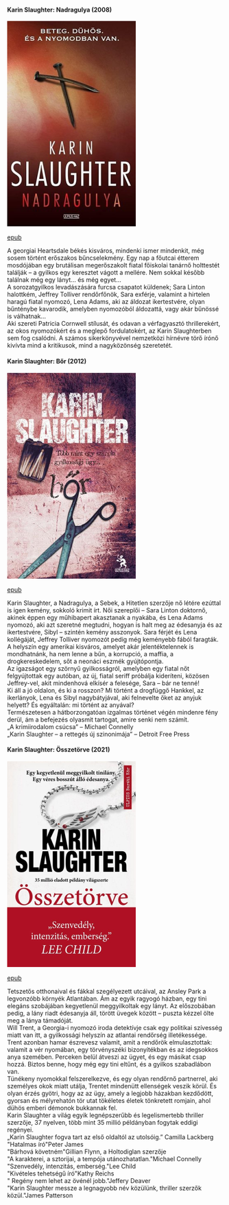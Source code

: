 #### <a name="id_788">Karin Slaughter: Nadragulya (2008)</a>
<img src="https://github.com/BercziSandor/calibre_lib/raw/main/Karin%20Slaughter/Nadragulya%20%28788%29/cover.jpg" alt="cover" width="300"/>

[epub](https://github.com/BercziSandor/calibre_lib/raw/main/Karin%20Slaughter/Nadragulya%20%28788%29/Nadragulya%20-%20Karin%20Slaughter.epub)
<div>
<p>A georgiai Heartsdale békés kisváros, mindenki ismer mindenkit, még sosem történt erőszakos bűncselekmény. Egy nap a főutcai étterem mosdójában egy brutálisan megerőszakolt fiatal főiskolai tanárnő holttestét találják – a gyilkos egy keresztet vágott a mellére. Nem sokkal később találnak még egy lányt… és még egyet…<br>A sorozatgyilkos levadászására furcsa csapatot küldenek; Sara Linton halottkém, Jeffrey Tolliver rendőrfőnök, Sara exférje, valamint a hirtelen haragú fiatal nyomozó, Lena Adams, aki az áldozat ikertestvére, olyan bűnténybe kavarodik, amelyben nyomozóból áldozattá, vagy akár bűnössé is válhatnak…<br>Aki szereti Patricia Cornwell stílusát, és odavan a vérfagyasztó thrillerekért, az okos nyomozókért és a meglepő fordulatokért, az Karin Slaughterben sem fog csalódni. A számos sikerkönyvével nemzetközi hírnévre törő írónő kivívta mind a kritikusok, mind a nagyközönség szeretetét.</p></div>

#### <a name="id_599">Karin Slaughter: Bőr (2012)</a>
<img src="https://github.com/BercziSandor/calibre_lib/raw/main/Karin%20Slaughter/Bor%20%28599%29/cover.jpg" alt="cover" width="300"/>

[epub](https://github.com/BercziSandor/calibre_lib/raw/main/Karin%20Slaughter/Bor%20%28599%29/Bor%20-%20Karin%20Slaughter.epub)
<div>
<p>Karin ​Slaughter, a Nadragulya, a Sebek, a Hitetlen szerzője nő létére ezúttal is igen kemény, sokkoló krimit írt. Női szereplői – Sara Linton doktornő, akinek éppen egy műhibapert akasztanak a nyakába, és Lena Adams nyomozó, aki azt szeretné megtudni, hogyan is halt meg az édesanyja és az ikertestvére, Sibyl – szintén kemény asszonyok. Sara férjét és Lena kollégáját, Jeffrey Tolliver nyomozót pedig még keményebb fából faragták.<br>A helyszín egy amerikai kisváros, amelyet akár jelentéktelennek is mondhatnánk, ha nem lenne a bűn, a korrupció, a maffia, a drogkereskedelem, sőt a neonáci eszmék gyújtópontja.<br>Az igazságot egy szörnyű gyilkosságról, amelyben egy fiatal nőt felgyújtottak egy autóban, az új, fiatal seriff próbálja kideríteni, közösen Jeffrey-vel, akit mindenhová elkísér a felesége, Sara – bár ne tenné!<br>Ki áll a jó oldalon, és ki a rosszon? Mi történt a drogfüggő Hankkel, az ikerlányok, Lena és Sibyl nagybátyjával, aki felnevelte őket az anyjuk helyett? És egyáltalán: mi történt az anyával?<br>Természetesen a hátborzongatóan izgalmas történet végén mindenre fény derül, ám a befejezés olyasmit tartogat, amire senki nem számít.<br>„A krimiirodalom csúcsa” – Michael Connelly<br>„Karin Slaughter – a rettegés új szinonimája” – Detroit Free Press</p></div>

#### <a name="id_1488">Karin Slaughter: Összetörve (2021)</a>
<img src="https://github.com/BercziSandor/calibre_lib/raw/main/Karin%20Slaughter/Osszetorve%20%281488%29/cover.jpg" alt="cover" width="300"/>

[epub](https://github.com/BercziSandor/calibre_lib/raw/main/Karin%20Slaughter/Osszetorve%20%281488%29/Osszetorve%20-%20Karin%20Slaughter.epub)
<div>
<p>Tetszetős ​otthonaival és fákkal szegélyezett utcáival, az Ansley Park a legvonzóbb környék Atlantában. Ám az egyik ragyogó házban, egy tini elegáns szobájában kegyetlenül meggyilkoltak egy lányt. Az előszobában pedig, a lány riadt édesanyja áll, törött üvegek között – puszta kézzel ölte meg a lánya támadóját.<br>Will Trent, a Georgia-i nyomozó iroda detektívje csak egy politikai szívesség miatt van itt, a gyilkossági helyszín az atlantai rendőrség illetékessége. Trent azonban hamar észrevesz valamit, amit a rendőrök elmulasztottak: valamit a vér nyomában, egy törvényszéki bizonyítékban és az idegsokkos anya szemében. Perceken belül átveszi az ügyet, és egy másikat csap hozzá. Biztos benne, hogy még egy tini eltűnt, és a gyilkos szabadlábon van.<br>Tünékeny nyomokkal felszerelkezve, és egy olyan rendőrnő partnerrel, aki személyes okok miatt utálja, Trentet mindenütt ellenségek veszik körül. És olyan érzés gyötri, hogy az az ügy, amely a legjobb házakban kezdődött, gyorsan és mélyrehatón tör utat tökéletes életek tönkretett romjain, ahol dühös emberi démonok bukkannak fel.<br>Karin Slaughter a világ egyik legnépszerűbb és legelismertebb thriller szerzője, 37 nyelven, több mint 35 millió példányban fogytak eddigi regényei.<br>„Karin Slaughter fogva tart az első oldaltól az utolsóig.” Camilla Lackberg<br>"Hatalmas író"Peter James<br>"Bárhová követném"Gillian Flynn, a Holtodiglan szerzője<br>"A karakterei, a sztorijai, a tempója utánozhatatlan."Michael Connelly<br>"Szenvedély, intenzitás, emberség."Lee Child<br>"Kivételes tehetségű író"Kathy Reichs<br>" Regény nem lehet az övénél jobb."Jeffery Deaver<br>"Karin Slaughter messze a legnagyobb név közülünk, thriller szerzők közül."James Patterson</p></div>


